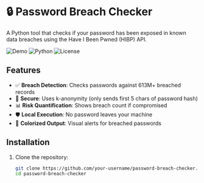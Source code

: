 # 🔒 Password Breach Checker

A Python tool that checks if your password has been exposed in known data breaches using the Have I Been Pwned (HIBP) API.

![Demo](https://img.shields.io/badge/Demo-Link-blue) 
![Python](https://img.shields.io/badge/Python-3.8%2B-blue)
![License](https://img.shields.io/badge/License-MIT-green)

## Features
- ✅ **Breach Detection**: Checks passwords against 613M+ breached records
- 🔐 **Secure**: Uses k-anonymity (only sends first 5 chars of password hash)
- 📊 **Risk Quantification**: Shows breach count if compromised
- 🛡️ **Local Execution**: No password leaves your machine
- 🎨 **Colorized Output**: Visual alerts for breached passwords

## Installation
1. Clone the repository:
   ```bash
   git clone https://github.com/your-username/password-breach-checker.git
   cd password-breach-checker


